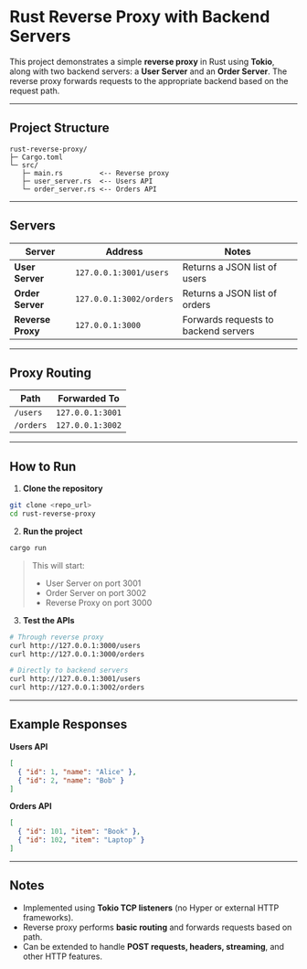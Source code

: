 # Rust Reverse Proxy with Backend Servers

This project demonstrates a simple **reverse proxy** in Rust using **Tokio**, along with two backend servers: a **User Server** and an **Order Server**. The reverse proxy forwards requests to the appropriate backend based on the request path.

---

## Project Structure

```
rust-reverse-proxy/
├─ Cargo.toml
└─ src/
   ├─ main.rs         <-- Reverse proxy
   ├─ user_server.rs  <-- Users API
   └─ order_server.rs <-- Orders API
```

---

## Servers

| Server             | Address                  | Notes                                |
|------------------|-------------------------|--------------------------------------|
| **User Server**   | `127.0.0.1:3001/users`  | Returns a JSON list of users         |
| **Order Server**  | `127.0.0.1:3002/orders` | Returns a JSON list of orders        |
| **Reverse Proxy** | `127.0.0.1:3000`        | Forwards requests to backend servers |

---

## Proxy Routing

| Path      | Forwarded To      |
|----------|-----------------|
| `/users` | `127.0.0.1:3001` |
| `/orders`| `127.0.0.1:3002` |

---

## How to Run

1. **Clone the repository**

```bash
git clone <repo_url>
cd rust-reverse-proxy
```

2. **Run the project**

```bash
cargo run
```

> This will start:
> - User Server on port 3001
> - Order Server on port 3002
> - Reverse Proxy on port 3000

3. **Test the APIs**

```bash
# Through reverse proxy
curl http://127.0.0.1:3000/users
curl http://127.0.0.1:3000/orders

# Directly to backend servers
curl http://127.0.0.1:3001/users
curl http://127.0.0.1:3002/orders
```

---

## Example Responses

**Users API**

```json
[
  { "id": 1, "name": "Alice" },
  { "id": 2, "name": "Bob" }
]
```

**Orders API**

```json
[
  { "id": 101, "item": "Book" },
  { "id": 102, "item": "Laptop" }
]
```

---

## Notes

- Implemented using **Tokio TCP listeners** (no Hyper or external HTTP frameworks).  
- Reverse proxy performs **basic routing** and forwards requests based on path.  
- Can be extended to handle **POST requests, headers, streaming**, and other HTTP features.
